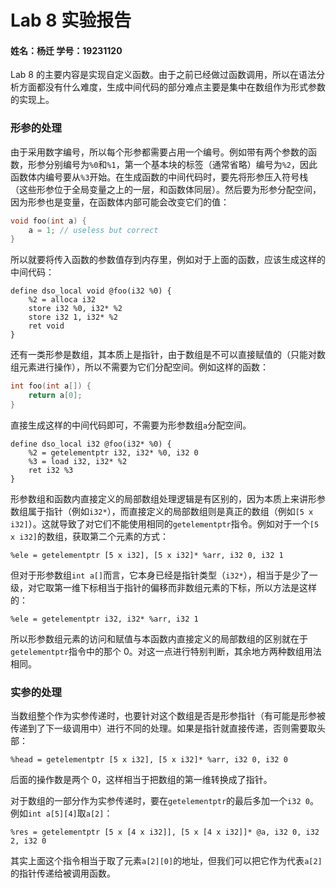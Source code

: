 # Lab 8 实验报告

#### 姓名：杨迁		学号：19231120



Lab 8 的主要内容是实现自定义函数。由于之前已经做过函数调用，所以在语法分析方面都没有什么难度，生成中间代码的部分难点主要是集中在数组作为形式参数的实现上。

### 形参的处理

由于采用数字编号，所以每个形参都需要占用一个编号。例如带有两个参数的函数，形参分别编号为`%0`和`%1`，第一个基本块的标签（通常省略）编号为`%2`，因此函数体内编号要从`%3`开始。在生成函数的中间代码时，要先将形参压入符号栈（这些形参位于全局变量之上的一层，和函数体同层）。然后要为形参分配空间，因为形参也是变量，在函数体内部可能会改变它们的值：

```c
void foo(int a) {
    a = 1; // useless but correct
}
```

所以就要将传入函数的参数值存到内存里，例如对于上面的函数，应该生成这样的中间代码：

```ir
define dso_local void @foo(i32 %0) {
    %2 = alloca i32
    store i32 %0, i32* %2
    store i32 1, i32* %2
    ret void
}
```

还有一类形参是数组，其本质上是指针，由于数组是不可以直接赋值的（只能对数组元素进行操作），所以不需要为它们分配空间。例如这样的函数：

```c
int foo(int a[]) {
    return a[0];
}
```

直接生成这样的中间代码即可，不需要为形参数组`a`分配空间。

```ir
define dso_local i32 @foo(i32* %0) {
    %2 = getelementptr i32, i32* %0, i32 0
    %3 = load i32, i32* %2
    ret i32 %3
}
```

形参数组和函数内直接定义的局部数组处理逻辑是有区别的，因为本质上来讲形参数组属于指针（例如`i32*`），而直接定义的局部数组则是真正的数组（例如`[5 x i32]`）。这就导致了对它们不能使用相同的`getelementptr`指令。例如对于一个`[5 x i32]`的数组，获取第二个元素的方式：

```ir
%ele = getelementptr [5 x i32], [5 x i32]* %arr, i32 0, i32 1
```

但对于形参数组`int a[]`而言，它本身已经是指针类型（`i32*`），相当于是少了一级，对它取第一维下标相当于指针的偏移而非数组元素的下标，所以方法是这样的：

```ir
%ele = getelementptr i32, i32* %arr, i32 1
```

所以形参数组元素的访问和赋值与本函数内直接定义的局部数组的区别就在于`getelementptr`指令中的那个 0。对这一点进行特别判断，其余地方两种数组用法相同。

### 实参的处理

当数组整个作为实参传递时，也要针对这个数组是否是形参指针（有可能是形参被传递到了下一级调用中）进行不同的处理。如果是指针就直接传递，否则需要取头部：

```ir
%head = getelementptr [5 x i32], [5 x i32]* %arr, i32 0, i32 0
```

后面的操作数是两个 0，这样相当于把数组的第一维转换成了指针。

对于数组的一部分作为实参传递时，要在`getelementptr`的最后多加一个`i32 0`。例如`int a[5][4]`取`a[2]`：

```ir
%res = getelementptr [5 x [4 x i32]], [5 x [4 x i32]]* @a, i32 0, i32 2, i32 0
```

其实上面这个指令相当于取了元素`a[2][0]`的地址，但我们可以把它作为代表`a[2]`的指针传递给被调用函数。
